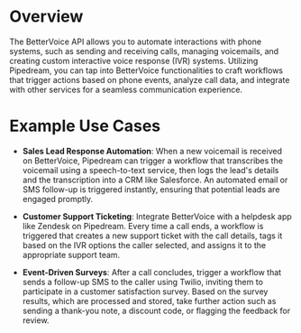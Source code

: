 # Overview

The BetterVoice API allows you to automate interactions with phone systems, such as sending and receiving calls, managing voicemails, and creating custom interactive voice response (IVR) systems. Utilizing Pipedream, you can tap into BetterVoice functionalities to craft workflows that trigger actions based on phone events, analyze call data, and integrate with other services for a seamless communication experience.

# Example Use Cases

- **Sales Lead Response Automation**: When a new voicemail is received on BetterVoice, Pipedream can trigger a workflow that transcribes the voicemail using a speech-to-text service, then logs the lead's details and the transcription into a CRM like Salesforce. An automated email or SMS follow-up is triggered instantly, ensuring that potential leads are engaged promptly.

- **Customer Support Ticketing**: Integrate BetterVoice with a helpdesk app like Zendesk on Pipedream. Every time a call ends, a workflow is triggered that creates a new support ticket with the call details, tags it based on the IVR options the caller selected, and assigns it to the appropriate support team.

- **Event-Driven Surveys**: After a call concludes, trigger a workflow that sends a follow-up SMS to the caller using Twilio, inviting them to participate in a customer satisfaction survey. Based on the survey results, which are processed and stored, take further action such as sending a thank-you note, a discount code, or flagging the feedback for review.
